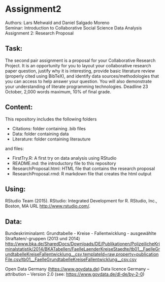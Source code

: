 # Assignment2
Authors: Lars Mehwald and Daniel Salgado Moreno  
Seminar: Introduction to Collaborative Social Science Data Analysis  
Assignment 2: Research Proposal   

## Task: 
The second pair assignment is a proposal for your Collaborative Research Project. It is an opportunity for you to layout your collaborative research paper question, justify why it is interesting, provide basic literature review (properly cited using BibTeX), and identify data sources/methodologies that you can access to help answer your question. You will also demonstrate your understanding of literate programming technologies. Deadline 23 October, 2,000 words maximum, 10% of final grade.

## Content: 
This repository includes the following folders 
- Citations: folder containing .bib files
- Data: folder containing data
- Literature: folder containing literauture

and files: 
- FirstTry.R: A first try on data analysis using RStudio
- README.md: the introductory file to this repository 
- ResearchProposal.html: HTML file that contains the research proposal 
- ResearchProposal.rmd: R markdown file that creates the html output

## Using: 
RStudio Team (2015). RStudio: Integrated Development for R. RStudio, Inc., Boston, MA URL http://www.rstudio.com/.

## Data:
Bundeskriminalamt: Grundtabelle - Kreise - Fallentwicklung - ausgewählte Straftaten/-gruppen (2013 und 2014)
http://www.bka.de/SharedDocs/Downloads/DE/Publikationen/PolizeilicheKriminalstatistik/2014/BKATabellen/FaelleLaenderKreiseStaedte/tb01__FaelleGrundtabelleKreiseFallentwicklung__csv,templateId=raw,property=publicationFile.csv/tb01__FaelleGrundtabelleKreiseFallentwicklung__csv.csv

Open Data Germany (https://www.govdata.de)
Data licence Germany – attribution – Version 2.0 (see: https://www.govdata.de/dl-de/by-2-0)
